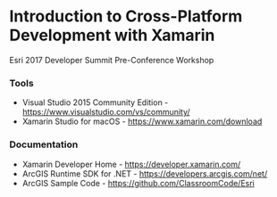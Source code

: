 # Introduction to Cross-Platform Development with Xamarin
Esri 2017 Developer Summit Pre-Conference Workshop

### Tools
* Visual Studio 2015 Community Edition - https://www.visualstudio.com/vs/community/
* Xamarin Studio for macOS - https://www.xamarin.com/download

### Documentation
* Xamarin Developer Home - https://developer.xamarin.com/
* ArcGIS Runtime SDK for .NET - https://developers.arcgis.com/net/
* ArcGIS Sample Code - https://github.com/ClassroomCode/Esri

